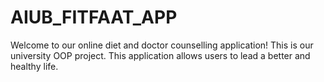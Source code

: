 # AIUB_FITFAAT_APP
Welcome to our online diet and doctor counselling application! This is our university OOP project. This application allows users to lead a better and healthy life.
